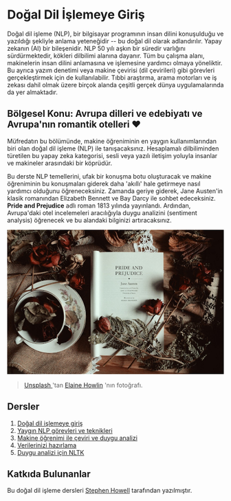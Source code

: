 # Doğal Dil İşlemeye Giriş

Doğal dil işleme (NLP), bir bilgisayar programının insan dilini konuşulduğu ve yazıldığı şekliyle anlama yeteneğidir -- bu doğal dil olarak adlandırılır. 
Yapay zekanın (AI) bir bileşenidir. NLP 50 yılı aşkın bir süredir varlığını sürdürmektedir, kökleri dilbilimi alanına dayanır.
Tüm bu çalışma alanı, makinelerin insan dilini anlamasına ve işlemesine yardımcı olmaya yöneliktir. 
Bu ayrıca yazım denetimi veya makine çevirisi (dil çevirileri) gibi görevleri gerçekleştirmek için de kullanılabilir.
Tıbbi araştırma, arama motorları ve iş zekası dahil olmak üzere birçok alanda çeşitli gerçek dünya uygulamalarında da yer almaktadır.

## Bölgesel Konu: Avrupa dilleri ve edebiyatı ve Avrupa'nın romantik otelleri ❤️

Müfredatın bu bölümünde, makine öğreniminin en yaygın kullanımlarından biri olan doğal dil işleme (NLP) ile tanışacaksınız.
Hesaplamalı dilbiliminden türetilen bu yapay zeka kategorisi, sesli veya yazılı iletişim yoluyla insanlar ve makineler arasındaki bir köprüdür.

Bu derste NLP temellerini, ufak bir konuşma botu oluşturacak ve makine öğreniminin bu konuşmaları giderek daha 'akıllı' hale getirmeye nasıl 
yardımcı olduğunu öğreneceksiniz.
Zamanda geriye giderek, Jane Austen'in klasik romanından Elizabeth Bennett ve Bay Darcy ile sohbet edeceksiniz. **Pride and Prejudice** adlı roman 1813 yılında 
yayınlandı. Ardından, Avrupa'daki otel incelemeleri aracılığıyla duygu analizini (sentiment analysis) öğrenecek ve bu alandaki bilginizi artıracaksınız.


![Pride and Prejudice book and tea](../images/p&p.jpg)
> <a href="https://unsplash.com/s/photos/pride-and-prejudice?utm_source=unsplash&utm_medium=referral&utm_content=creditCopyText">Unsplash </a> 'tan <a href="https://unsplash.com/@elaineh?utm_source=unsplash&utm_medium=referral&utm_content=creditCopyText">Elaine Howlin</a> 'nın fotoğrafı.
  
## Dersler

1. [Doğal dil işlemeye giriş](1-Introduction-to-NLP/README.md)
2. [Yaygın NLP görevleri ve teknikleri](2-Tasks/README.md)
3. [Makine öğrenimi ile çeviri ve duygu analizi](3-Translation-Sentiment/README.md)
4. [Verilerinizi hazırlama](4-Hotel-Reviews-1/README.md)
5. [Duygu analizi için NLTK](5-Hotel-Reviews-2/README.md)

## Katkıda Bulunanlar

Bu doğal dil işleme dersleri [Stephen Howell](https://twitter.com/Howell_MSFT) tarafından yazılmıştır.
